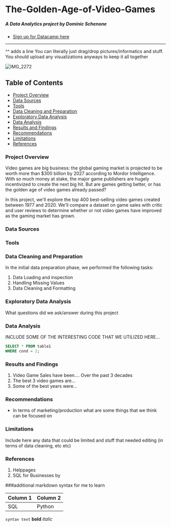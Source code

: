 # The-Golden-Age-of-Video-Games
##### A Data Analytics project by Dominic Schenone 
- [Sign up for Datacamp here](https://datacamp.com)
---
^^ adds a line
You can literally just drag/drop pictures/informatics and stuff. You should upload any visualizations anyways to keep it all together 

![IMG_2272](https://github.com/dschenone22/The-Golden-Age-of-Video-Games/assets/136837534/de5b9746-df9f-4ffd-b794-8f06b1ead1f3)


## Table of Contents
- [Project Overview](#project-overview)
- [Data Sources](#data-sources)
- [Tools](tools)
- [Data Cleaning and Preparation](#data-cleaning-and-preparation)
- [Exploratory Data Analysis](#exploratory-data-analysis)
- [Data Analysis](#data-analysis)
- [Results and Findings](#results-and-findings)
- [Recommendations](#recommendations)
- [Limitations](#limitations)
- [References](#references)

  
### Project Overview 
Video games are big business: the global gaming market is projected to be worth more than $300 billion by 2027 according to Mordor Intelligence. With so much money at stake, the major game publishers are hugely incentivized to create the next big hit. But are games getting better, or has the golden age of video games already passed?

In this project, we'll explore the top 400 best-selling video games created between 1977 and 2020. We'll compare a dataset on game sales with critic and user reviews to determine whether or not video games have improved as the gaming market has grown.

### Data Sources

### Tools 

### Data Cleaning and Preparation
In the initial data preparation phase, we performed the following tasks: 
1. Data Loading and inspection
2. Handling Missing Values
3. Data Cleaning and Formatting

### Exploratory Data Analysis 
What questions did we ask/answer during this project


### Data Analysis 
INCLUDE SOME OF THE INTERESTING CODE THAT WE UTILIZED HERE... 

```SQL
SELECT * FROM table1
WHERE cond = 2;

```

### Results and Findings
1. Video Game Sales have been.... Over the past 3 decades
2. The best 3 video games are...
3. Some of the best years were...


### Recommendations
- In terms of marketing/production what are some things that we think can be focused on

### Limitations
Include here any data that could be limited and stuff that needed editing (in terms of data cleaning, etc etc)

### References
1. Helppages
2. SQL for Businesses by

###additional markdown syntax for me to learn 

|Column 1|Column 2|
|--------|---------|
|SQL|Python|

`syntax text`
**bold**
*italic*
